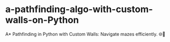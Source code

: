 # a-pathfinding-algo-with-custom-walls-on-Python
A* Pathfinding in Python with Custom Walls: Navigate mazes efficiently. 🌐🚀
